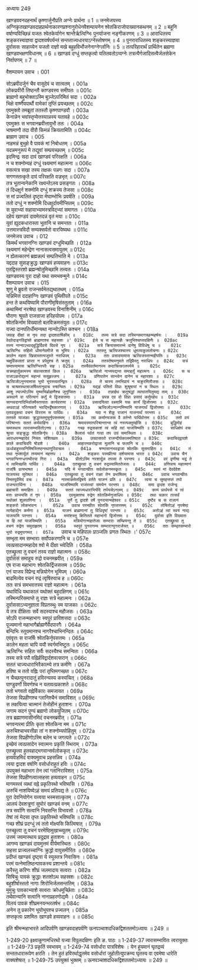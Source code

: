 अध्यायः 249

खाण्डववनदहनार्थं कृष्णार्जुनौप्रति अग्नेः प्रार्थना ॥ 1 ॥ जनमेजयस्य अग्निकृतखाण्डवदाहप्रार्थनाकारणप्रश्नानुरोधेनवैशम्पायनेन श्वेतकिराजोपाख्यानकथनम् ॥ 2 ॥ बहूनि वर्षाण्यविच्छिन्नं यजतः श्वेतकेर्यागेन श्रान्तैर्ऋत्विग्भिः पुनर्याजना नङ्गीकरणम् ॥ 3 ॥ आराधितस्य शङ्करस्याज्ञया द्वादशवर्षपर्यन्तं सन्तताज्यधारयाऽग्नेस्तोषणम् ॥ 4 ॥ पुनराराधितस्य शङ्करस्याज्ञया दुर्वाससः साहाय्येन यजतो राज्ञो मखे बहुहविर्भोजनेनाग्नेर्ग्लानिः ॥ 5 ॥ तत्परिहारार्थं प्रार्थितेन ब्रह्मणा खाण्डवभक्षणविधानम् ॥ 6 ॥ खाण्डवं दग्धुं सप्तकृत्वो यतितवतोऽप्यग्नेः 
तत्रत्यैर्गजादिसत्वैर्जलसेकेन निर्वापणम् ॥ 7 ॥

वैशम्पायन उवाच ।	001  

सोऽब्रवीदर्जुनं चैव वासुदेवं च सात्वतम् ।	001a  
लोकप्रवीरौ तिष्ठन्तौ काण्डवस्य समीपतः ॥	001c  
ब्राह्मणो बहुभोक्ताऽस्मि बुञ्जेऽपरिमितं सदा ।	002a  
भिक्षे वार्ष्णेयपार्थौ वामेकां तृप्तिं प्रयच्छतम् ॥	002c  
एवमुक्तो तमब्रूतां ततस्तौ कृष्णपाण्डवौ ।	003a  
केनान्नेन भवांस्तृप्येत्तस्यान्नस्य यतावहे ॥	003c  
एवमुक्तः स भगवानब्रवीत्तावुभौ ततः ।	004a  
भाषमाणौ तदा वीरौ किमन्नं क्रियतामिति ॥	004c  
ब्राह्मण उवाच ।	005  
नाहमन्नं बुभुक्षे वै पावकं मां निबोधतम् ।	005a  
यदन्नमनुरूपं मे तद्युवां सम्प्रयच्छतम् ॥	005c  
इदमिन्द्रः सदा दावं खाण्डवं परिरक्षति ।	006a  
न च शक्नोम्यहं दग्धुं रक्ष्यमाणं महात्मना ॥	006c  
वसत्यत्र सखा तस्य तक्षकः पन्नगः सदा ।	007a  
सगणस्तत्कृते दावं परिरक्षति वज्रभृत् ॥	007c  
तत्र भूतान्यनेकानि रक्ष्यन्तेऽस्य प्रसङ्गतः ।	008a  
तं दिधक्षुर्न शक्नोमि दग्धुं शक्रस्य तेजसा ॥	008c  
स मां प्रज्वलितं दृष्ट्वा मेघाम्भोभिः प्रवर्षति ।	009a  
ततो दग्धुं न शक्नोमि दिधक्षुर्दावमीप्सितम् ॥	009c  
स युवाभ्यां सहायाभ्यामस्त्रविद्भ्यां समागतः ।	010a  
दहेयं खाण्डवं दावमेतदन्नं वृतं मया ॥	010c  
युवां ह्युदकधारास्ता भूतानि च समन्ततः ।	011a  
उत्तमास्त्रविदौ सम्यक्सर्वतो वारयिष्यथः ॥	011c  
जनमेजय उवाच ।	012  
किमर्थं भगवानग्निः खाण्डवं दग्धुमिच्छति ।	012a  
रक्ष्यमाणं महेन्द्रेण नानासत्वसमायुतम् ॥	012c  
न ह्येतत्कारणं ब्रह्मन्नल्पं सम्प्रतिभाति मे ।	013a  
यद्ददाह सुसङ्क्रुद्धः खाण्डवं हव्यवाहनः ॥	013c  
एतद्विस्तरशो ब्रह्मन्श्रोतुमिच्छामि तत्त्वतः ।	014a  
खाण्डवस्य पुरा दाहो यथा समभवन्मुने ॥	014c  
वैशम्पायन उवाच ।	015  
शृणु मे ब्रुवतो राजन्सर्वमेतद्यथातथम् ।	015a  
यन्निमित्तं ददाहाग्निः खाण्डवं पृथिवीपते ॥	015c  
हन्त ते कथयिष्यामि पौराणीमृषिसंस्तुताम् ।	016a  
कथामिमां नरश्रेष्ठ खाण्डवस्य विनाशिनीम् ॥	016c  
पौराणः श्रूयते राजन्राजा हरिहयोपमः ।	017a  
श्वेतकिर्नाम विख्यातो बलविक्रमसंयुतः ॥	017c  
यज्वा दानपतिर्धीमान्यथा नान्योऽस्ति कश्चन ।	018a  
`जग्राह दीक्षां स नृपः तदा द्वादशवार्षिकीम् ॥	018c  
तस्य सत्रे सदा तस्मिन्समागच्छन्महर्षयः ।	019a  
वेदवेदाङ्गविद्वांसो ब्राह्मणाश्च सहस्रशः ॥'	019c  
ईजे च स महायज्ञैः क्रतुभिश्चाप्तदक्षिणैः ॥	020ac  
तस्य नान्याऽभवद्बुद्धिर्दिवसे दिवसे नृप ।	021a  
सत्रे क्रियासमारम्भे दानेषु विविधेषु च ॥	021c  
ऋत्विग्भिः सहितो धीमानेवमीजे स भूमिपः ।	022a  
ततस्तु ऋत्विजश्चास्य धूमव्याकुललोचनाः ॥	022c  
कालेन महता खिन्नास्तत्यजुस्ते नराधिपम् ।	023a  
ततः प्रसादयामास ऋत्विजस्तान्महीपतिः ॥	023c  
चक्षुर्विकलतां प्राप्ता न प्रपेदुश्च ते क्रतुम् ।	024a  
ततस्तेषामनुमते तद्विप्रैस्तु नराधिपः ॥	024c  
सत्रं समापयामास ऋत्विग्भिरपरैः सह ।	025a  
तस्यैवंवर्तमानस्य कदाचित्कालपर्यये ॥	025c  
सत्रमहार्तुकामस्य संवत्सरशतं किल ।	026a  
ऋत्विजो नाभ्यपद्यन्त समाहर्तुं महात्मनः ॥	026c  
स च राजाऽकरोद्यत्नं महान्तं ससुहृज्जनः ।	027a  
प्रणिपातेन सान्त्वेन दानेन च महायशाः ॥	027c  
ऋत्विजोऽनुनयामास भूयो भूयस्त्वतन्द्रितः ।	028a  
ते चास्य तमभिप्रायं न चक्रुरमितौजसः ॥	028c  
स चाश्रमस्थान्राजर्षिस्तानुवाच रुषान्वितः ।	029a  
यद्यहं पतितो विप्राः शुश्रूषायां न च स्थितः ॥	029c  
आशु त्याज्योऽस्मि युष्माभिर्ब्राह्मणैश्च जुगुप्सितः ।	030a  
तन्नार्हथ क्रतुश्रद्धां व्याघातयितुमद्य ताम् ॥	030c  
अस्थाने वा परित्यागं कर्तुं मे द्विजसत्तमाः ।	031a  
प्रपन्न एव वो विप्राः प्रसादं कर्तुमर्हथ ॥	031c  
सान्त्वदानादिभिर्वाक्यैस्तत्त्वतः कार्यवत्तया ।	032a  
प्रसादयित्वा वक्ष्यामि यन्नः कार्यं द्विजोत्तमाः ॥	032c  
अथवाऽहं परित्यक्तो भवद्भिर्द्वेषकारणात् ।	033a  
ऋत्विजोऽन्यान्गमिष्यामि याजनार्थं द्विजोत्तमाः ॥	033c  
एतावदुक्त्वा वचनं विरराम स पार्थिवः ।	034a  
यदा न शेकू राजानं याजनार्थं परन्तप ॥	034c  
ततस्ते याजकाः क्रुद्धास्तमूचुर्नृपसत्तमम् ।	035a  
तव कर्माण्यजस्रं वै वर्तन्ते पार्थिवोत्तम ॥	035c  
ततो वयं परिश्रान्ताः सततं कर्मवाहिनः ।	036a  
श्रमादस्मात्परिश्रान्तान्स त्वं नस्त्यक्तुमर्हसि ॥	036c  
बुद्धिमोहं समास्थाय त्वरासम्भावितोऽनघ ।	037a  
गच्छ रुद्रसकाशं त्वं सहि त्वां याजयिष्यति ॥	037c  
साधिक्षेपं वचः श्रुत्वा सङ्क्रुद्धः श्वेतकिर्नृपः ।	038a  
कैलासं पर्वतं गत्वा तप उग्रं समास्थितः ॥	038c  
आराधयन्महादेवं नियतः संशितव्रतः ।	039a  
उपवासपरो राजन्दीर्घकालमतिष्ठत ॥	039c  
कदाचिद्द्वादशे काले कदाचिदपि षोडशे ।	040a  
आहारमकरोद्राजा मूलानि च फलानि च ॥	040c  
ऊर्ध्वबाहुस्त्वनिमिषस्तिष्ठन्स्थाणुरिवाचलः ।	041a  
षण्मासानभवद्राजा श्वेतकिः सुसमाहितः ॥	041c  
तं तथा नृपशार्दूलं तप्यमानं महत्तपः ।	042a  
शङ्करः परमप्रीत्या दर्शयामास भारत ॥	042c  
उवाच चैनं भगवान्स्निग्धगम्भीरया गिरा ।	043a  
प्रीतोऽस्मि नरशार्दूल तपसा ते परन्तप ॥	043c  
वरं वृणीष्व भद्रं ते यं त्वमिच्छसि पार्थिव ।	044a  
एतच्छ्रुत्वा तु वचनं रुद्रस्यामिततेजसः ॥	044c  
प्रणिपत्य महात्मानं राजर्षिः प्रत्यभाषत ।	045a  
यदि मे भगवान्प्रीतः सर्वलोकनमस्कृतः ॥	045c  
स्वयं मां देवदेवेश याजयस्व सुरेश्वर ।	046a  
एतच्छ्रुत्वा तु वचनं राज्ञा तेन प्रभाषितम् ॥	046c  
उवाच भगवान्प्रीतः स्मितपूर्वमिदं वचः ।	047a  
नास्माकमेतद्विषये वर्तते याजनं प्रति ॥	047c  
त्वया च सुमहत्तप्तं तपो राजन्वरार्थिना ।	048a  
याजयिष्यामि राजंस्त्वां समयेन परन्तप ॥	048c  
समा द्वादश राजेन्द्र ब्रह्मचारी समाहितः ।	049a  
सततं त्वाज्यधाराभिर्यदि तर्पयसेऽनलम् ॥	049c  
कामं प्रार्थयसे यं त्वं मत्तः प्राप्स्यसि तं नृप ।	050a  
एवमुक्तश्च रुद्रेण श्वेतकिर्मनुजाधिपः ॥	050c  
तथा चकार तत्सर्वं यथोक्तं शूलपाणिना ।	051a  
पूर्णे तु द्वादशे वर्षे पुनरायान्महेश्वरः ॥	051c  
दृष्टैव च स राजानं शङ्करो लोकभावनः ।	052a  
उवाच परमप्रीतः श्वेतकिं नृपसत्तमम् ॥	052c  
तोषितोऽहं नृपश्रेष्ठ त्वयेहाद्येन कर्मणा ॥	053a  
याजनं ब्राह्मणानां तु विधिदृष्टं परन्तप ॥	053c  
अतोऽहं त्वां स्वयं नाद्य याजयामि परन्तप ।	054a  
ममांशस्तु क्षितितले महाभागो द्विजोत्तमः ॥	054c  
दुर्वासा इति विख्यातः स हि त्वां याजयिष्यति ।	055a  
मन्नियोगान्महातेजाः सम्भाराः सम्भ्रियन्तु ते ॥	055c  
एतच्छ्रुत्वा तु वचनं रुद्रेण समुदाहृतम् ।	056a  
स्वपुरं पुनरागम्य सम्भारान्पुनरार्जयत् ॥	056c  
ततः सम्भृतसम्भारो भूयो रुद्रमुपागमत् ।	057a  
`उवाच च महिपालः प्राञ्जलिः प्रणतः स्थितः ।'	057c  
सम्भृता मम सम्भाराः सर्वोपकरणानि च ॥	057e  
त्वत्प्रसादानमहादेव श्वो मे दीक्षा भवेदिति ।	058a  
एतच्छ्रुत्वा तु वचनं तस्य राज्ञो महात्मनः ॥	058c  
दुर्वाससं समाहूय रुद्रो वचनमब्रवीत् ।	059a  
एष राजा महाभागः श्वेतकिर्द्विजसत्तम ॥	059c  
एनं याजय विप्रेन्द्र मन्नियोगेन भूमिपम् ।	060a  
बाढमित्येव वचनं रुद्रं त्वृषिरुवाच ह ॥	060c  
ततः सत्रं समभवत्तस्य राज्ञो महात्मनः ।	061a  
यथाविधि यथाकालं यथोक्तं बहुदक्षिणम् ॥	061c  
तस्मिन्परिसमाप्ते तु राज्ञः सत्रे महात्मनः ।	062a  
दुर्वाससाऽभ्यनुज्ञाता विप्रतस्थुः स्म याजकाः ॥	062c  
ये तत्र दीक्षिताः सर्वे सदस्याश्च महौजसः ।	063a  
सोऽपि राजन्महाभागः स्वपुरं प्राविशत्तदा ॥	063c  
पूज्यमानो महाभागैर्ब्राह्मणैर्वेदपारगैः ।	064a  
बन्दिभिः स्तूयमानश्च नागरैश्चाभिनन्दितः ॥	064c  
एवंवृत्तः स राजर्षिः श्वेतकिर्नृपसत्तमः ।	065a  
कालेन महता चापि ययौ स्वर्गमभिष्टुतः ॥	065c  
ऋत्विग्भिः सहितः सर्वैः सदस्यैश्च समन्वितः ।	066a  
तस्य सत्रे पपौ वह्निर्हविद्वार्दशवत्सरान् ॥	066c  
सततं चाज्यधाराभिरैकात्म्ये तत्र कर्मणि ।	067a  
हविषा च ततो वह्निः परां तृप्तिमगच्छत ॥	067c  
न चैच्छत्पुनरादातुं हविरन्यस्य कस्यचित् ।	068a  
पाण्डुवर्णो विवर्णश्च न यतावत्प्रकाशते ॥	068c  
ततो भगवतो वह्नेर्विकारः समजायत ।	069a  
तेजसा विप्रहीणश्च ग्लानिश्चैनं समाविशत् ॥	069c  
स लक्षयित्वा चात्मानं तेजोहीनं हुताशनः ।	070a  
जगाम सदनं पुण्यं ब्रह्मणो लोकपूजितम् ॥	070c  
तत्र ब्रह्माणमासीनमिदं वचनमब्रवीत् ।	071a  
भगवन्परमा प्रीतिः कृता श्वेतकिना मम ॥	071c  
अरुचिश्चाभवत्तीव्रा तां न शक्नोम्यपोहितुम् ।	072a  
तेजसा विप्रहीणोऽस्मि बलेन च जगत्पते ॥	072c  
इच्छेयं त्वत्प्रसादेन स्वात्मनः प्रकृतिं स्थिराम् ।	073a  
एतच्छ्रुत्वा हुतवहाद्भगवान्सर्वलोककृत् ॥	073c  
हव्यवाहमिदं वाक्यमुवाच प्रहसन्निव ।	074a  
त्वया द्वादश वर्षाणि वसोर्धाराहुतं हविः ॥	074c  
उपयुक्तं महाभाग तेन त्वां ग्लानिराविशत् ।	075a  
तेजसा विप्रहीणत्वात्सहसा हव्यवाहन ॥	075c  
मागमस्त्वं व्यथां वह्ने प्रकृतिस्थो भविष्यसि ।	076a  
अरुचिं नाशयिष्येऽहं समयं प्रतिपद्य ते ॥	076c  
पुरा देवनियोगेन यत्त्वया भस्मसात्कृतम् ।	077a  
आलयं देवशत्रूणां सुघोरं खाण्डवं वनम् ॥	077c  
तत्र सर्वाणि सत्वानि निवसन्ति विभावसो ।	078a  
तेषां त्वं मेदसा तृप्तः प्रकृतिस्थो भविष्यसि ॥	078c  
गच्छ शीघ्रं प्रदग्धुं त्वं ततो मोक्ष्यसि किल्विषात् ।	079a  
एतच्छुत्वा तु वचनं परमेष्ठिमुखाच्च्युतम् ॥	079c  
उत्तमं जवमास्थाय प्रदुद्राव हुताशनः ।	080a  
आगम्य खाण्डवं दावमुत्तमं वीर्यमास्थितः ।	080c  
सहसा प्राज्वलच्चाग्निः क्रुद्धो वायुसमीरितः ॥	080e  
प्रदीप्तं खाण्डवं दृष्ट्वा ये स्युस्तत्र निवासिनः ।	081a  
परमं यत्नेमातिष्ठन्पावकस्य प्रशान्तये ॥	081c  
करैस्तु करिणः शीघ्रं जलमादाय सत्वराः ।	082a  
सिषिचुः पावकं क्रुद्धाः शतशोऽथ सहस्रशः ॥	082c  
बहुशीर्षास्ततो नागाः शिरोभिर्जलसन्ततिम् ।	083a  
मुमुचुः पावकाभ्याशे सत्वराः क्रोधमूर्च्छिताः ॥	083c  
तथैवान्यानि सत्वानि नानाप्रहरणोद्यमैः ।	084a  
विलयं पावकं शीघ्रमनयन्भरतर्षभ ॥	084c  
अनेन तु प्रकारेण भूयोभूयश्च प्रज्वलन् ।	085a  
सप्तकृत्वः प्रशमितः खाण्डवे हव्यवाहनः ॥ ॥	085c  

इति श्रीमन्महाभारते आदिपर्वणि खाण्डवदाहपर्वणि ऊनपञ्चाशदधिकद्विशततमोऽध्यायः ॥ 249 ॥

1-249-20 इक्ष्वाकूणामधिरथो यज्वा विपुलदक्षिणः इति ङ. पाठः ॥ 1-249-37 त्वरासम्भावितः त्वरायुक्तः ॥ 1-249-73 प्रकृतिं स्वभावम् ॥ 1-249-74 वसोर्धारा पात्रविशेषः । येन हूयमानं घृतद्रव्यं सन्ततधारारूपेण क्षरति । तेन हुतं हविरर्थाद्धृतमेव वसोर्धारां जुहोतीत्युपक्रम्य घृतस्य वा एवमेषा धारेति वाक्यशेषात् ॥ 1-249-75 उपयुक्तं भुक्तम् ॥ ऊनपञ्चाशदधिकद्विशततमोऽध्यायः ॥ 249 ॥
